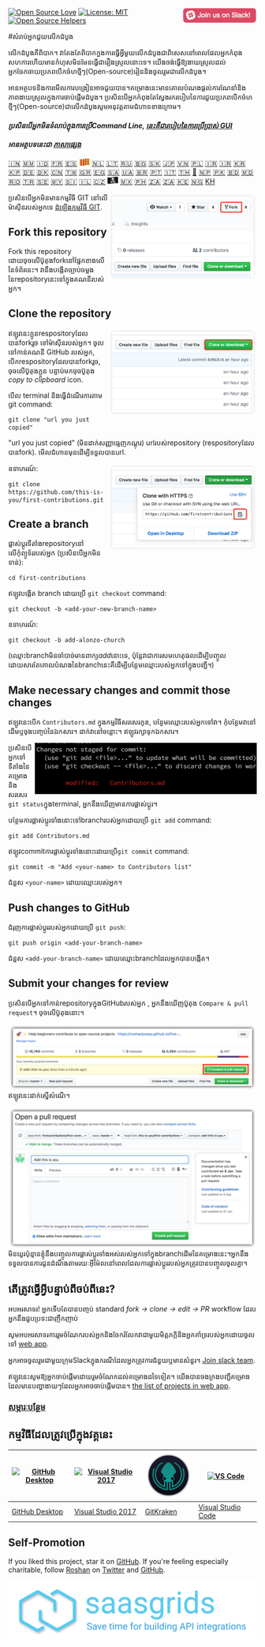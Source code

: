 [![Open Source Love](https://badges.frapsoft.com/os/v1/open-source.svg?v=103)](https://github.com/ellerbrock/open-source-badges/)
[<img align="right" width="150" src="assets/join-slack-team.png">](https://join.slack.com/t/firstcontributors/shared_invite/enQtMzE1MTYwNzI3ODQ0LTZiMDA2OGI2NTYyNjM1MTFiNTc4YTRhZTg4OWZjMzA0ZWZmY2UxYzVkMzI1ZmVmOWI4ODdkZWQwNTM2NDVmNjY)
[![License: MIT](https://img.shields.io/badge/License-MIT-green.svg)](https://opensource.org/licenses/MIT)
[![Open Source Helpers](https://www.codetriage.com/roshanjossey/first-contributions/badges/users.svg)](https://www.codetriage.com/roshanjossey/first-contributions)


#សំរាប់អ្នកជួយលើកដំបូង

លើកដំបូងគឺពិបាក។​​ វាតែងតែពិបាកក្នងការធ្វើអ្វីមួយលើកដំបូង​ ជាពិសេសនៅពេលដែលអ្នកកំពុងសហការហើយមានកំហុសមិនមែនធ្វើជារឿងស្រួលនោះទេ។ យើងចង់ធ្វើឱ្យងាយស្រួលដល់អ្នកចែកចាយប្រភពបើកចំហថ្មីៗ(Open-source)រៀននិងចូលរួមជាលើកដំបូង។

អានអត្ថបទនិងការមើលការបង្រៀនអាចជួយបាន។​ គម្រោងនេះមានគោលបំណងផ្តល់ការណែនាំនិងភាពងាយស្រួលក្នុងការចាប់ផ្តើមដំបូង។ ប្រសិនបើអ្នកកំពុងតែស្វែងរករបៀបនៃការជួយប្រភពបើកចំហថ្មីៗ(Open-source)ជាលើកដំបូងសូមអនុវត្តតាមជំហានខាងក្រោម។

#### *ប្រសិនបើអ្នកមិនទំលាប់ក្នុងការប្រើCommand Line, [នេះគឺជារបៀបនៃការប្រើ​ប្រាស់ GUI​]( #tutorials-using-other-tools )*

#### *អានអត្ថបទនេះជា [ភាសាផ្សេង](translations/Translations.md)*

[🇮🇳](translations/Translations.md)
[🇲🇲](translations/README.mm_unicode.md)
[🇮🇩](translations/README.id.md)
[🇫🇷](translations/README.fr.md)
[🇪🇸](translations/README.es.md)
[<img src="assets/catalan1.png" width="22">](translations/README.ca.md)
[🇳🇱](translations/README.nl.md)
[🇱🇹](translations/README.lt.md)
[🇷🇺](translations/README.ru.md)
[🇧🇬](translations/README.bg.md)
[:slovakia:](translations/README.slk.md)
[🇯🇵](translations/README.ja.md)
[🇻🇳](translations/README.vn.md)
[🇵🇱](translations/README.pl.md)
[🇮🇷](translations/README.fa.md)
[🇮🇷](translations/README.fa.en.md)
[🇰🇷 🇰🇵](translations/README.ko.md)
[🇩🇪](translations/README.de.md)
[🇩🇰](translations/README.da.md)
[🇨🇳](translations/README.chs.md)
[🇹🇼](translations/README.cht.md)
[🇬🇷](translations/README.gr.md)
[🇪🇬](translations/README.eg.md)
[🇸🇦](translations/README.ar.md)
[🇺🇦](translations/README.ua.md)
[🇧🇷](translations/README.pt_br.md)
[🇵🇹](translations/README.pt-pt.md)
[🇮🇹](translations/README.it.md)
[🇹🇭](translations/README.th.md)
[🏴](translations/README.gl.md)
[🇳🇵](translations/README.np.md)
[🇵🇰](translations/README.ur.md)
[:bangladesh:](translations/README.bn.md)
[🇲🇩 🇷🇴](translations/README.ro.md)
[🇹🇷](translations/README.tr.md)
[🇸🇪](translations/README.se.md)
[🇲🇾](translations/README.my.md)
[:slovenia:](translations/README.sl.md)
[🇮🇱](translations/README.hb.md)
[🇨🇿](translations/README.cs.md)
[<img src="assets/pirate.png" width="22">](translations/README.en-pirate.md)
[🇲🇽](translations/README.mx.md)
[🇵🇭](translations/README.tl.md)
[🇿🇦](translations/README.zul.md)
[🇿🇦](translations/README.afk.md)
[🇰🇪](translations/README.kws.md)
[🇳🇬](translations/README.igb.md)
[KH](translations/README.kh.md)


<img align="right" width="300" src="assets/fork.png" alt="fork this repository" />

ប្រសិនបើអ្នកមិនមានកម្មវិធី GIT នៅលើម៉ាស៊ីនរបស់អ្នកទេ [ដំឡើងកម្មវិធី GIT]( https://help.github.com/articles/set-up-git/).

## Fork this repository

Fork this repository ដោយចុចលើប៊ូតុងforkនៅផ្នែកខាងលើនៃទំព័រនេះ។
វានឹងបង្កើតច្បាប់ចម្លងនៃrepositoryនេះទៅក្នុងគណនីរបស់អ្នក។

## Clone the repository

<img align="right" width="300" src="assets/clone.png" alt="clone this repository" />

ឥឡូវនេះក្លូនrespositoryដែលបានforkរួច ទៅម៉ាស៊ីនរបស់អ្នក។ ចូលទៅកាន់គណនី GitHub របស់អ្នក, បើកrespositoryដែលបានforkរួច, ចុចលើប៊ូតុងក្លូន បន្ទាប់មកចុចប៊ូតុង *copy to clipboard* icon.

បើល terminal និងធ្វើដំណើរការតាម git command:

```
git clone "url you just copied"
```
"url you just copied" (មិនដាក់សញ្ញាធ្មេញកណ្ដុរ) urlរបស់repository (respositoryដែលបានfork). មើលជំហានមុនដើម្បីទទួលបានurl.

<img align="right" width="300" src="assets/copy-to-clipboard.png" alt="copy URL to clipboard" />

ឧទាហរណ៍:
```
git clone https://github.com/this-is-you/first-contributions.git
```

## Create a branch

ផ្លាស់ប្តូរទីតាំងrepositoryនៅលើកុំព្យូទ័ររបស់អ្នក (ប្រសិនបើអ្នកមិនទាន់):

```
cd first-contributions
```
ឥឡូវបង្កើត​ branch ដោយប្រើ `git checkout` command:
```
git checkout -b <add-your-new-branch-name>
```

ឧទាហរណ៍:
```
git checkout -b add-alonzo-church
```
(ឈ្មោះbranchមិនចាំបាច់មានពាក្យ*add*នោះទេ, ប៉ុន្តែវាជាការសមហេតុផលដើម្បីបញ្ចូលដោយសារតែគោលបំណងនៃbranchនេះគឺដើម្បីបន្ថែមឈ្មោះរបស់អ្នកទៅក្នុងបញ្ជី។)

## Make necessary changes and commit those changes

ឥឡូវនេះបើក `Contributors.md` ក្នុងកម្មវិធីសរសេរកូឌ, បន្ថែមឈ្មោះរបស់អ្នកទៅវា។ កុំបន្ថែមវានៅដើមឬចុងបញ្ចប់នៃឯកសារ។ ដាក់វានៅចន្លោះ។ ឥឡូវរក្សាទុកឯកសារ។

<img align="right" width="450" src="assets/git-status.png" alt="git status" />


ប្រសិនបើអ្នកទៅទីតាំងនៃគម្រោងនិងសរសេរ `git status`ក្នុងterminal, អ្នកនឹងឃើញមានការផ្លាស់ប្តូរ។


បន្ថែមការផ្លាស់ប្តូរទាំងនោះទៅbranchរបស់អ្នកដោយប្រើ `git add` command:

```
git add Contributors.md
```

ឥឡូវcommitការផ្លាស់ប្តូរទាំងនោះដោយប្រើ`git commit` command:
```
git commit -m "Add <your-name> to Contributors list"
```
ជំនួស `<your-name>` ដោយឈ្មោះរបស់អ្នក។

## Push changes to GitHub

ជំរុញការផ្លាស់ប្តូររបស់អ្នកដោយប្រើ `git push`:
```
git push origin <add-your-branch-name>
```
ជំនួស `<add-your-branch-name>` ដោយឈ្មោះbranchដែលអ្នកបានបង្កើត។

## Submit your changes for review

ប្រសិនបើអ្នកទៅកាន់repositoryក្នុងGitHubរបស់អ្នក , អ្នកនឹងឃើញប៊ូតុង  `Compare & pull request`។ ចុចលើប៊ូតុងនោះ។

<img style="float: right;" src="assets/compare-and-pull.png" alt="create a pull request" />

ឥឡូវនេះដាក់ស្នើសំណើ។

<img style="float: right;" src="assets/submit-pull-request.png" alt="submit pull request" />

មិនយូរប៉ុន្មានខ្ញុំនឹងបញ្ចូលការផ្លាស់ប្ដូរទាំងអស់របស់អ្នកទៅក្នុងbranchដើមនៃគម្រោងនេះ។​ អ្នកនឹងទទួលបានការជូនដំណឹង​​​​​​​​​​​​​​​​​​​តាមរយៈអ៊ីម៉ែលនៅពេលដែលការផ្លាស់ប្តូររបស់អ្នកត្រូវបានបញ្ចូលចូលគ្នា។

## តើត្រូវធ្វើអ្វីបន្ទាប់ពីចប់ពីនេះ?

អបអរសាទរ!  អ្នកទើបតែបានបញ្ចប់ standard _fork -> clone -> edit -> PR_ workflow ដែលអ្នកនឹងជួបប្រទះជាញឹកញាប់

សូមអបអរសាទរការរួមចំណែករបស់អ្នកនិងចែករំលែកវាជាមួយមិត្តភក្តិនិងអ្នកគាំទ្ររបស់អ្នកដោយចូលទៅ [web app](https://firstcontributions.github.io/#social-share).

អ្នកអាចចូលរួមជាមួយក្រុមSlackក្នុងករណីដែលអ្នកត្រូវការជំនួយឬមានសំនួរ។ [Join slack team](https://join.slack.com/t/firstcontributors/shared_invite/enQtMzE1MTYwNzI3ODQ0LTZiMDA2OGI2NTYyNjM1MTFiNTc4YTRhZTg4OWZjMzA0ZWZmY2UxYzVkMzI1ZmVmOWI4ODdkZWQwNTM2NDVmNjY).

ឥឡូវនេះសូមឱ្យអ្នកចាប់ផ្តើមដោយរួមចំណែកដល់គម្រោងដទៃទៀត។ យើងបានចងក្រងបញ្ជីគម្រោងដែលមានបញ្ហាងាយៗដែលអ្នកអាចចាប់ផ្តើមបាន។ [the list of projects in web app](https://firstcontributions.github.io/#project-list).

### [សម្ភារៈបន្ថែម](additional-material/git_workflow_scenarios/additional-material.md)


## កម្មវិធីដែលត្រូវប្រើក្នុងវគ្គនេះ

|<a href="github-desktop-tutorial.md"><img alt="GitHub Desktop" src="https://desktop.github.com/images/desktop-icon.svg" width="100"></a>|<a href="github-windows-vs2017-tutorial.md"><img alt="Visual Studio 2017" src="https://www.visualstudio.com/wp-content/uploads/2017/11/microsoft-visual-studio.svg" width="100"></a>|<a href="gitkraken-tutorial.md"><img alt="GitKraken" src="/assets/gk-icon.png" width="100"></a>|<a href="github-windows-vs-code-tutorial.md"><img alt="VS Code" src="https://upload.wikimedia.org/wikipedia/commons/2/2d/Visual_Studio_Code_1.18_icon.svg" width=100></a>|
|---|---|---|---|
|[GitHub Desktop](github-desktop-tutorial.md)|[Visual Studio 2017](github-windows-vs2017-tutorial.md)|[GitKraken](gitkraken-tutorial.md)|[Visual Studio Code](github-windows-vs-code-tutorial.md)|

## Self-Promotion

If you liked this project, star it on [GitHub](https://github.com/Roshanjossey/first-contributions).
If you're feeling especially charitable, follow [Roshan](https://roshanjossey.github.io/) on
[Twitter](https://twitter.com/sudo__bangbang) and
[GitHub](https://github.com/roshanjossey).

<a href="http://saasgrids.com"> <img alt="https://app.saasgrids.com" src="assets/saasgrids-banner.png" width="500"></a>
